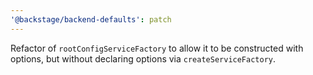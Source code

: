 ```yaml
---
'@backstage/backend-defaults': patch
---
```


Refactor of `rootConfigServiceFactory` to allow it to be constructed with options, but without declaring options via `createServiceFactory`.
